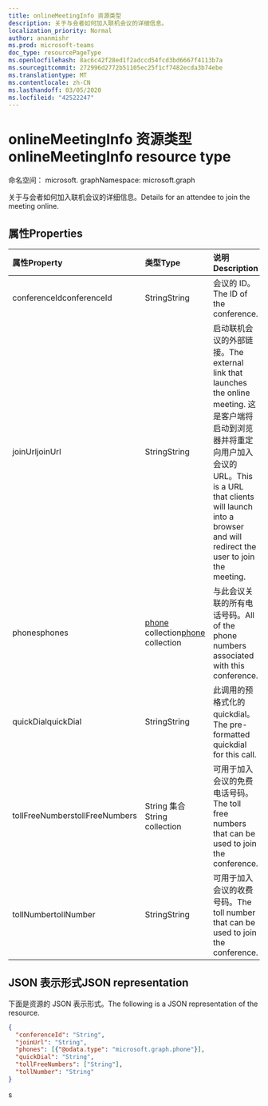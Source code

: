 ```yaml
---
title: onlineMeetingInfo 资源类型
description: 关于与会者如何加入联机会议的详细信息。
localization_priority: Normal
author: ananmishr
ms.prod: microsoft-teams
doc_type: resourcePageType
ms.openlocfilehash: 8ac6c42f28ed1f2adccd54fcd3bd6667f4113b7a
ms.sourcegitcommit: 272996d2772b51105ec25f1cf7482ecda3b74ebe
ms.translationtype: MT
ms.contentlocale: zh-CN
ms.lasthandoff: 03/05/2020
ms.locfileid: "42522247"
---
```

# <a name="onlinemeetinginfo-resource-type"></a><span data-ttu-id="00faa-103">onlineMeetingInfo 资源类型</span><span class="sxs-lookup"><span data-stu-id="00faa-103">onlineMeetingInfo resource type</span></span>

<span data-ttu-id="00faa-104">命名空间： microsoft. graph</span><span class="sxs-lookup"><span data-stu-id="00faa-104">Namespace: microsoft.graph</span></span>

<span data-ttu-id="00faa-105">关于与会者如何加入联机会议的详细信息。</span><span class="sxs-lookup"><span data-stu-id="00faa-105">Details for an attendee to join the meeting online.</span></span>

## <a name="properties"></a><span data-ttu-id="00faa-106">属性</span><span class="sxs-lookup"><span data-stu-id="00faa-106">Properties</span></span>

| <span data-ttu-id="00faa-107">属性</span><span class="sxs-lookup"><span data-stu-id="00faa-107">Property</span></span>     | <span data-ttu-id="00faa-108">类型</span><span class="sxs-lookup"><span data-stu-id="00faa-108">Type</span></span>        | <span data-ttu-id="00faa-109">说明</span><span class="sxs-lookup"><span data-stu-id="00faa-109">Description</span></span> |
|:-------------|:------------|:------------|
|<span data-ttu-id="00faa-110">conferenceId</span><span class="sxs-lookup"><span data-stu-id="00faa-110">conferenceId</span></span>|<span data-ttu-id="00faa-111">String</span><span class="sxs-lookup"><span data-stu-id="00faa-111">String</span></span>| <span data-ttu-id="00faa-112">会议的 ID。</span><span class="sxs-lookup"><span data-stu-id="00faa-112">The ID of the conference.</span></span>|
|<span data-ttu-id="00faa-113">joinUrl</span><span class="sxs-lookup"><span data-stu-id="00faa-113">joinUrl</span></span>|<span data-ttu-id="00faa-114">String</span><span class="sxs-lookup"><span data-stu-id="00faa-114">String</span></span>| <span data-ttu-id="00faa-115">启动联机会议的外部链接。</span><span class="sxs-lookup"><span data-stu-id="00faa-115">The external link that launches the online meeting.</span></span> <span data-ttu-id="00faa-116">这是客户端将启动到浏览器并将重定向用户加入会议的 URL。</span><span class="sxs-lookup"><span data-stu-id="00faa-116">This is a URL that clients will launch into a browser and will redirect the user to join the meeting.</span></span>|
|<span data-ttu-id="00faa-117">phones</span><span class="sxs-lookup"><span data-stu-id="00faa-117">phones</span></span>|<span data-ttu-id="00faa-118">[phone](phone.md) collection</span><span class="sxs-lookup"><span data-stu-id="00faa-118">[phone](phone.md) collection</span></span>| <span data-ttu-id="00faa-119">与此会议关联的所有电话号码。</span><span class="sxs-lookup"><span data-stu-id="00faa-119">All of the phone numbers associated with this conference.</span></span>|
|<span data-ttu-id="00faa-120">quickDial</span><span class="sxs-lookup"><span data-stu-id="00faa-120">quickDial</span></span>|<span data-ttu-id="00faa-121">String</span><span class="sxs-lookup"><span data-stu-id="00faa-121">String</span></span>| <span data-ttu-id="00faa-122">此调用的预格式化的 quickdial。</span><span class="sxs-lookup"><span data-stu-id="00faa-122">The pre-formatted quickdial for this call.</span></span>|
|<span data-ttu-id="00faa-123">tollFreeNumbers</span><span class="sxs-lookup"><span data-stu-id="00faa-123">tollFreeNumbers</span></span>|<span data-ttu-id="00faa-124">String 集合</span><span class="sxs-lookup"><span data-stu-id="00faa-124">String collection</span></span>| <span data-ttu-id="00faa-125">可用于加入会议的免费电话号码。</span><span class="sxs-lookup"><span data-stu-id="00faa-125">The toll free numbers that can be used to join the conference.</span></span>|
|<span data-ttu-id="00faa-126">tollNumber</span><span class="sxs-lookup"><span data-stu-id="00faa-126">tollNumber</span></span>|<span data-ttu-id="00faa-127">String</span><span class="sxs-lookup"><span data-stu-id="00faa-127">String</span></span>| <span data-ttu-id="00faa-128">可用于加入会议的收费号码。</span><span class="sxs-lookup"><span data-stu-id="00faa-128">The toll number that can be used to join the conference.</span></span>|

## <a name="json-representation"></a><span data-ttu-id="00faa-129">JSON 表示形式</span><span class="sxs-lookup"><span data-stu-id="00faa-129">JSON representation</span></span>

<span data-ttu-id="00faa-130">下面是资源的 JSON 表示形式。</span><span class="sxs-lookup"><span data-stu-id="00faa-130">The following is a JSON representation of the resource.</span></span>

<!-- {
  "blockType": "resource",
  "@odata.type": "microsoft.graph.onlineMeetingInfo"
}-->

```json
{
  "conferenceId": "String",
  "joinUrl": "String",
  "phones": [{"@odata.type": "microsoft.graph.phone"}],
  "quickDial": "String",
  "tollFreeNumbers": ["String"],
  "tollNumber": "String"
}
```

<!-- uuid: 16cd6b66-4b1a-43a1-adaf-3a886856ed98
2019-02-04 14:57:30 UTC -->
<!-- {
  "type": "#page.annotation",
  "description": "onlineMeetingInfo resource",
  "keywords": "",
  "section": "documentation",
  "tocPath": ""
}-->s

